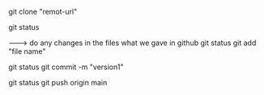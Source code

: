 git clone "remot-url"      
 <!-- here remote-url means the url that what having in our github account for the repositary -->
git status
<!-- git status means to checking the file is etered or not -->
---> do any changes in the files what we gave in github
git status
git add "file name"
<!-- here file name means the name what we get in red color that is file name  -->
git status
git commit -m "version1"
<!-- for this command is used to save the file as a version name any one we want -->
git status
git push origin main
<!-- for this command we are going to insert the values what we done changes in the file  -->
